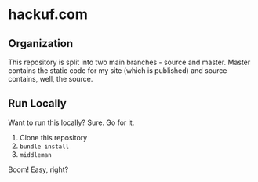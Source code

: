 # hackuf.com

## Organization

This repository is split into two main branches - source and master. Master contains the static code for my site (which is published) and source contains, well, the source.

## Run Locally

Want to run this locally? Sure. Go for it.

1. Clone this repository
2. `bundle install`
3. `middleman`

Boom! Easy, right?
